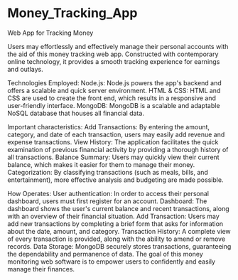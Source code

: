 # Money_Tracking_App

Web App for Tracking Money

Users may effortlessly and effectively manage their personal accounts with the aid of this money tracking web app. Constructed with contemporary online technology, it provides a smooth tracking experience for earnings and outlays.

Technologies Employed: Node.js: Node.js powers the app's backend and offers a scalable and quick server environment. HTML & CSS: HTML and CSS are used to create the front end, which results in a responsive and user-friendly interface. MongoDB: MongoDB is a scalable and adaptable NoSQL database that houses all financial data.

Important characteristics: Add Transactions: By entering the amount, category, and date of each transaction, users may easily add revenue and expense transactions. View History: The application facilitates the quick examination of previous financial activity by providing a thorough history of all transactions. Balance Summary: Users may quickly view their current balance, which makes it easier for them to manage their money. Categorization: By classifying transactions (such as meals, bills, and entertainment), more effective analysis and budgeting are made possible.

How Operates: User authentication: In order to access their personal dashboard, users must first register for an account. Dashboard: The dashboard shows the user's current balance and recent transactions, along with an overview of their financial situation. Add Transaction: Users may add new transactions by completing a brief form that asks for information about the date, amount, and category. Transaction History: A complete view of every transaction is provided, along with the ability to amend or remove records. Data Storage: MongoDB securely stores transactions, guaranteeing the dependability and permanence of data. The goal of this money monitoring web software is to empower users to confidently and easily manage their finances.
